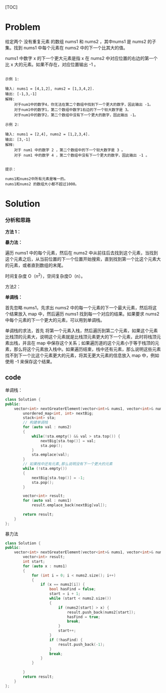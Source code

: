 [TOC]

# Problem

给定两个 没有重复元素 的数组 nums1 和 nums2 ，其中nums1 是 nums2 的子集。找到 nums1 中每个元素在 nums2 中的下一个比其大的值。

nums1 中数字 x 的下一个更大元素是指 x 在 nums2 中对应位置的右边的第一个比 x 大的元素。如果不存在，对应位置输出 -1 。

```

示例 1:

输入: nums1 = [4,1,2], nums2 = [1,3,4,2].
输出: [-1,3,-1]
解释:
    对于num1中的数字4，你无法在第二个数组中找到下一个更大的数字，因此输出 -1。
    对于num1中的数字1，第二个数组中数字1右边的下一个较大数字是 3。
    对于num1中的数字2，第二个数组中没有下一个更大的数字，因此输出 -1。
    
示例 2:

输入: nums1 = [2,4], nums2 = [1,2,3,4].
输出: [3,-1]
解释:
    对于 num1 中的数字 2 ，第二个数组中的下一个较大数字是 3 。
    对于 num1 中的数字 4 ，第二个数组中没有下一个更大的数字，因此输出 -1 。


提示：

nums1和nums2中所有元素是唯一的。
nums1和nums2 的数组大小都不超过1000。

```

# Solution

### 分析和思路

**方法 1：**

**暴力法：**

遍历 nums1 中的每个元素，然后在 nums2 中从前往后去找到这个元素，当找到这个元素之后，从当前位置的下一个位置开始搜索，直到找到第一个比这个元素大的元素，或者直到数组的末尾。

时间复杂度 O（n<sup>2</sup>），空间复杂度O（n）。



方法2：

**单调栈：**

首先忽略 nums1，先求出 nums2 中的每一个元素的下一个最大元素，然后将这个结果放入 map 中，然后遍历 nums1 找到每一个对应的结果。如果要求 nums2 中每个元素的下一个更大的元素，可以用到单调栈。

单调栈的求法，首先 将第一个元素入栈，然后遍历到第二个元素，如果这个元素比栈顶的元素大，说明这个元素就是比栈顶元素更大的下一个元素，此时将栈顶元素出栈，并且在 map 中保存这个关系；如果遍历道的这个元素小于等于栈顶的元素，那么将这个元素放入栈中。如果遍历结束，栈中还有元素，那么说明这些元素找不到下一个比这个元素更大的元素，将其无更大元素的信息放入 map 中，例如使用 -1 来保存这个结果。





## code

单调栈：

```c++
class Solution {
public:
    vector<int> nextGreaterElement(vector<int>& nums1, vector<int>& nums2) {
        unordered_map<int, int> nextBig;
        stack<int> sta;
        // 构建单调栈
        for (auto val : nums2)
        {
            while(!sta.empty() && val > sta.top()) {
                nextBig[sta.top()] = val;
                sta.pop();
            }
            sta.emplace(val);
        }
        // 如果栈中还有元素,那么说明没有下一个更大的元素
        while (!sta.empty())
        {
            nextBig[sta.top()] = -1;
            sta.pop();
        }

        vector<int> result;
        for (auto val : nums1)
            result.emplace_back(nextBig[val]);
        
        return result;
    }
};
```









暴力法

```c++
class Solution {
public:
    vector<int> nextGreaterElement(vector<int>& nums1, vector<int>& nums2) {
        vector<int> result;
        int start;
        for (auto x : nums1)
        {
            for (int i = 0; i < nums2.size(); i++)
            {
                if (x == nums2[i]) {
                    bool hasFind = false;
                    start = i + 1;
                    while (start < nums2.size())
                    {
                        if (nums2[start] > x) {
                            result.push_back(nums2[start]);
                            hasFind = true;
                            break;
                        }
                        start++;
                    }
                    if (!hasFind) {
                        result.push_back(-1);
                    }
                    break;
                }
            }
            
        }
        return result;
    }
};
```

